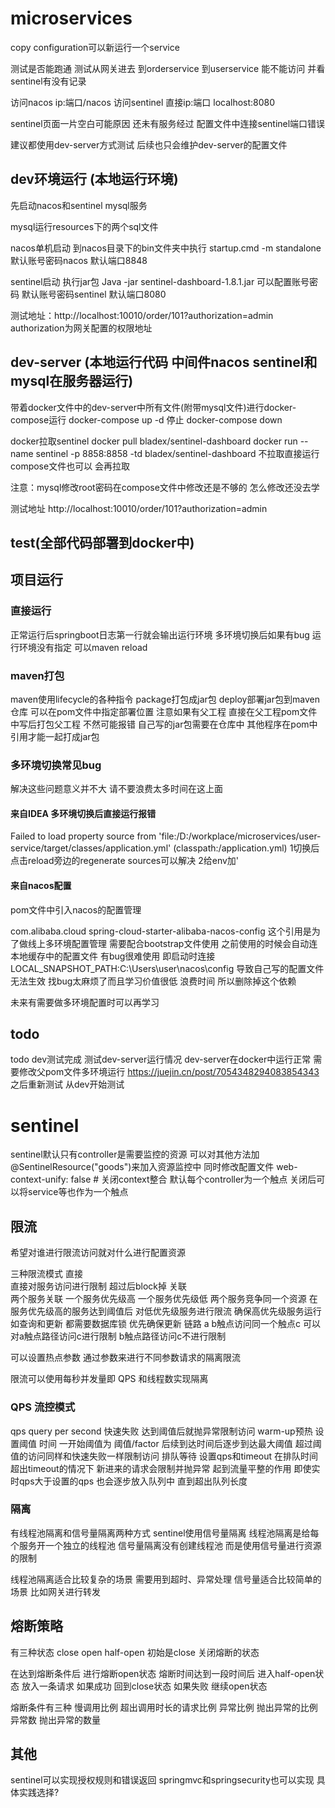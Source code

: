 # microservices 


copy configuration可以新运行一个service

测试是否能跑通
测试从网关进去 到orderservice 到userservice
能不能访问 并看sentinel有没有记录

访问nacos ip:端口/nacos
访问sentinel 直接ip:端口 localhost:8080

sentinel页面一片空白可能原因
还未有服务经过
配置文件中连接sentinel端口错误

建议都使用dev-server方式测试
后续也只会维护dev-server的配置文件

## dev环境运行 (本地运行环境)
先启动nacos和sentinel mysql服务

mysql运行resources下的两个sql文件

nacos单机启动 
到nacos目录下的bin文件夹中执行
startup.cmd -m standalone
默认账号密码nacos 默认端口8848

sentinel启动 
执行jar包
Java -jar sentinel-dashboard-1.8.1.jar 
可以配置账号密码
默认账号密码sentinel 默认端口8080

测试地址：http://localhost:10010/order/101?authorization=admin
authorization为网关配置的权限地址


## dev-server (本地运行代码 中间件nacos sentinel和mysql在服务器运行)
带着docker文件中的dev-server中所有文件(附带mysql文件)进行docker-compose运行
docker-compose up -d
停止 docker-compose down

docker拉取sentinel
docker pull bladex/sentinel-dashboard
docker run --name sentinel -p 8858:8858 -td bladex/sentinel-dashboard
不拉取直接运行compose文件也可以 会再拉取

注意：mysql修改root密码在compose文件中修改还是不够的 怎么修改还没去学

测试地址
http://localhost:10010/order/101?authorization=admin
## test(全部代码部署到docker中)




## 项目运行
### 直接运行
正常运行后springboot日志第一行就会输出运行环境
多环境切换后如果有bug 运行环境没有指定 可以maven reload

### maven打包
maven使用lifecycle的各种指令
package打包成jar包
deploy部署jar包到maven仓库
可以在pom文件中指定部署位置 注意如果有父工程 直接在父工程pom文件中写后打包父工程 不然可能报错
自己写的jar包需要在仓库中 其他程序在pom中引用才能一起打成jar包
### 多环境切换常见bug
解决这些问题意义并不大 请不要浪费太多时间在这上面

#### 来自IDEA 多环境切换后直接运行报错
Failed to load property source from 'file:/D:/workplace/microservices/user-service/target/classes/application.yml' (classpath:/application.yml)
1切换后点击reload旁边的regenerate sources可以解决
2给env加'
#### 来自nacos配置
pom文件中引入nacos的配置管理
<!--nacos的配置管理依赖-->
<dependency>
<groupId>com.alibaba.cloud</groupId>
<artifactId>spring-cloud-starter-alibaba-nacos-config</artifactId>
</dependency>
这个引用是为了做线上多环境配置管理
需要配合bootstrap文件使用
之前使用的时候会自动连本地缓存中的配置文件 有bug很难使用
即启动时连接LOCAL_SNAPSHOT_PATH:C:\Users\user\nacos\config
导致自己写的配置文件无法生效 找bug太麻烦了而且学习价值很低 浪费时间
所以删除掉这个依赖

未来有需要做多环境配置时可以再学习

## todo
todo dev测试完成 测试dev-server运行情况
dev-server在docker中运行正常 需要修改父pom文件多环境运行
https://juejin.cn/post/7054348294083854343
之后重新测试 从dev开始测试

# sentinel
sentinel默认只有controller是需要监控的资源
可以对其他方法加@SentinelResource("goods")来加入资源监控中 
同时修改配置文件
web-context-unify: false # 关闭context整合 默认每个controller为一个触点 关闭后可以将service等也作为一个触点

## 限流
希望对谁进行限流访问就对什么进行配置资源

三种限流模式
直接  
直接对服务访问进行限制 超过后block掉
关联  
两个服务关联 一个服务优先级高 一个服务优先级低 
两个服务竞争同一个资源 在服务优先级高的服务达到阈值后
对低优先级服务进行限流 确保高优先级服务运行
如查询和更新 都需要数据库锁 优先确保更新
链路
a b触点访问同一个触点c 可以对a触点路径访问c进行限制 b触点路径访问c不进行限制

可以设置热点参数 通过参数来进行不同参数请求的隔离限流

限流可以使用每秒并发量即 QPS 和线程数实现隔离
### QPS 流控模式
qps query per second
快速失败      达到阈值后就抛异常限制访问
warm-up预热   设置阈值 时间 一开始阈值为 阈值/factor 后续到达时间后逐步到达最大阈值
超过阈值的访问同样和快速失败一样限制访问
排队等待    设置qps和timeout 在排队时间超出timeout的情况下 新进来的请求会限制并抛异常
起到流量平整的作用 即使实时qps大于设置的qps 也会逐步放入队列中 直到超出队列长度

### 隔离
有线程池隔离和信号量隔离两种方式
sentinel使用信号量隔离
线程池隔离是给每个服务开一个独立的线程池
信号量隔离没有创建线程池 而是使用信号量进行资源的限制

线程池隔离适合比较复杂的场景 需要用到超时、异常处理
信号量适合比较简单的场景 比如网关进行转发
## 熔断策略
有三种状态
close open half-open
初始是close 关闭熔断的状态

在达到熔断条件后 进行熔断open状态 
熔断时间达到一段时间后 进入half-open状态
放入一条请求 如果成功 回到close状态 如果失败 继续open状态

熔断条件有三种 
慢调用比例 超出调用时长的请求比例
异常比例 抛出异常的比例
异常数 抛出异常的数量


## 其他
sentinel可以实现授权规则和错误返回
springmvc和springsecurity也可以实现
具体实践选择?